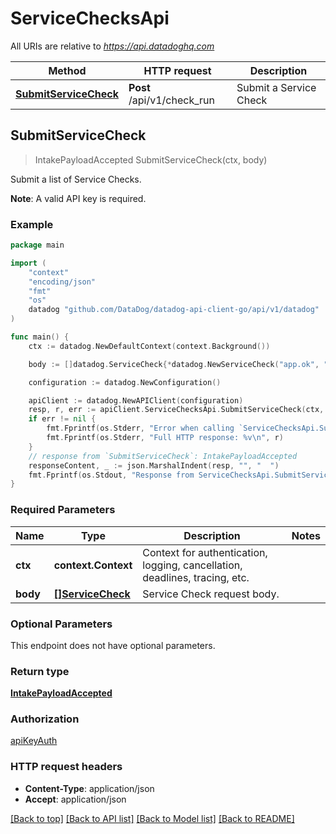 # ServiceChecksApi

All URIs are relative to *https://api.datadoghq.com*

Method | HTTP request | Description
------ | ------------ | ------------
[**SubmitServiceCheck**](ServiceChecksApi.md#SubmitServiceCheck) | **Post** /api/v1/check_run | Submit a Service Check



## SubmitServiceCheck

> IntakePayloadAccepted SubmitServiceCheck(ctx, body)

Submit a list of Service Checks.

**Note**: A valid API key is required.

### Example

```go
package main

import (
    "context"
    "encoding/json"
    "fmt"
    "os"
    datadog "github.com/DataDog/datadog-api-client-go/api/v1/datadog"
)

func main() {
    ctx := datadog.NewDefaultContext(context.Background())

    body := []datadog.ServiceCheck{*datadog.NewServiceCheck("app.ok", "app.host1", datadog.ServiceCheckStatus(0), []string{"Tags_example"})} // []ServiceCheck | Service Check request body.

    configuration := datadog.NewConfiguration()

    apiClient := datadog.NewAPIClient(configuration)
    resp, r, err := apiClient.ServiceChecksApi.SubmitServiceCheck(ctx, body)
    if err != nil {
        fmt.Fprintf(os.Stderr, "Error when calling `ServiceChecksApi.SubmitServiceCheck`: %v\n", err)
        fmt.Fprintf(os.Stderr, "Full HTTP response: %v\n", r)
    }
    // response from `SubmitServiceCheck`: IntakePayloadAccepted
    responseContent, _ := json.MarshalIndent(resp, "", "  ")
    fmt.Fprintf(os.Stdout, "Response from ServiceChecksApi.SubmitServiceCheck:\n%s\n", responseContent)
}
```

### Required Parameters


Name | Type | Description  | Notes
---- | ---- | ------------ | ------
**ctx** | **context.Context** | Context for authentication, logging, cancellation, deadlines, tracing, etc. |
**body** | [**[]ServiceCheck**](ServiceCheck.md) | Service Check request body. | 


### Optional Parameters

This endpoint does not have optional parameters.


### Return type

[**IntakePayloadAccepted**](IntakePayloadAccepted.md)

### Authorization

[apiKeyAuth](../README.md#apiKeyAuth)

### HTTP request headers

- **Content-Type**: application/json
- **Accept**: application/json

[[Back to top]](#) [[Back to API list]](../README.md#documentation-for-api-endpoints)
[[Back to Model list]](../README.md#documentation-for-models)
[[Back to README]](../README.md)

